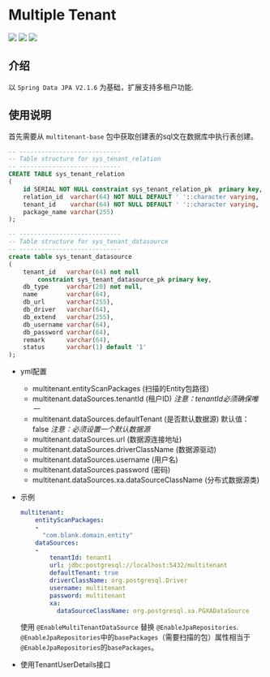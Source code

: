 Multiple Tenant
===
![][bg-jdk] ![][bg-springboot] ![][bg-spring-data-jpa]

[bg-jdk]: https://img.shields.io/badge/jdk-1.8-brightgreen.svg?style=flat&logo=java&color=information&labelColor=important
[bg-springboot]: https://img.shields.io/badge/SpringBoot-2.1.4-information.svg?labelColor=blue
[bg-spring-data-jpa]: https://img.shields.io/badge/SpringDataJpa-2.1.6-information.svg?labelColor=blue

## 介绍
  
以 `Spring Data JPA V2.1.6` 为基础，扩展支持多租户功能.

## 使用说明

首先需要从 `multitenant-base` 包中获取创建表的sql文在数据库中执行表创建。

```sql
-- ----------------------------
-- Table structure for sys_tenant_relation
-- ----------------------------
CREATE TABLE sys_tenant_relation
( 
    id SERIAL NOT NULL constraint sys_tenant_relation_pk  primary key,
    relation_id  varchar(64) NOT NULL DEFAULT ' '::character varying,
    tenant_id    varchar(64) NOT NULL DEFAULT ' '::character varying,
    package_name varchar(255)
);

-- ----------------------------
-- Table structure for sys_tenant_datasource
-- ----------------------------
create table sys_tenant_datasource
(
    tenant_id   varchar(64) not null
        constraint sys_tenant_datasource_pk primary key,
    db_type     varchar(20) not null,
    name        varchar(64),
    db_url      varchar(255),
    db_driver   varchar(64),
    db_extend   varchar(255),
    db_username varchar(64),
    db_password varchar(64),
    remark      varchar(64),
    status      varchar(1) default '1'
);

```

- yml配置
  - multitenant.entityScanPackages (扫描的Entity包路径)
  - multitenant.dataSources.tenantId (租户ID)
    *注意：tenantId必须确保唯一*
  - multitenant.dataSources.defaultTenant (是否默认数据源)
    默认值：false
    *注意：必须设置一个默认数据源*
  - multitenant.dataSources.url (数据源连接地址)
  - multitenant.dataSources.driverClassName (数据源驱动)
  - multitenant.dataSources.username (用户名)
  - multitenant.dataSources.password (密码)
  - multitenant.dataSources.xa.dataSourceClassName (分布式数据源类)
  
- 示例
  ```yaml
  multitenant:
      entityScanPackages: 
      -
        "com.blank.domain.entity"
      dataSources:
      -
          tenantId: tenant1
          url: jdbc:postgresql://localhost:5432/multitenant
          defaultTenant: true
          driverClassName: org.postgresql.Driver
          username: multitenant
          password: multitenant
          xa:
            dataSourceClassName: org.postgresql.xa.PGXADataSource
  ```

  使用 `@EnableMultiTenantDataSource` 替换 `@EnableJpaRepositories`. `@EnableJpaRepositories`中的`basePackages`（需要扫描的包）属性相当于`@EnableJpaRepositories`的`basePackages`。
   
- 使用TenantUserDetails接口

